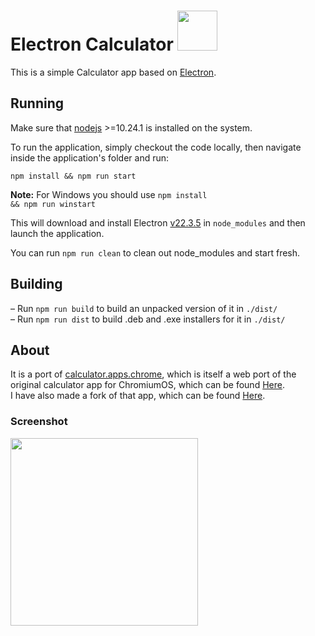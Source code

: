 # Electron Calculator <img src="https://raw.githubusercontent.com/Alex313031/electron-calculator-app/master/logo.png" width="64">

This is a simple Calculator app based on [Electron](https://www.electronjs.org/).

## Running

Make sure that [nodejs](https://nodejs.org/en/download/releases) >=10.24.1 is installed on the system.

To run the application, simply checkout the code locally, then navigate inside the application's folder and run:

<code>npm install && npm run start</code>

__Note:__ For Windows you should use <code>npm install && npm run winstart</code>

This will download and install Electron [v22.3.5](https://releases.electronjs.org/releases/stable?version=22) in `node_modules` and then launch the application.

You can run <code>npm run clean</code> to clean out node_modules and start fresh.

## Building

 &ndash; Run <code>npm run build</code> to build an unpacked version of it in `./dist/` \
 &ndash; Run <code>npm run dist</code> to build .deb and .exe installers for it in `./dist/`

## About

It is a port of [calculator.apps.chrome](https://calculator.apps.chrome), which is itself a web port of the original calculator app for ChromiumOS, which can be found [Here](https://chrome.google.com/webstore/detail/calculator/joodangkbfjnajiiifokapkpmhfnpleo). \
I have also made a fork of that app, which can be found [Here](https://github.com/Alex313031/CrOS-Calc).

### Screenshot

<img src="https://raw.githubusercontent.com/Alex313031/electron-calculator-app/master/Screenshot.png" width="300">
